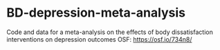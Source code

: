 # BD-depression-meta-analysis
Code and data for a meta-analysis on the effects of body dissatisfaction interventions on depression outcomes
OSF: https://osf.io/734n8/
